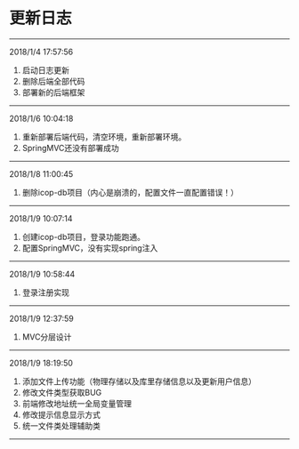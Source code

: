 # 更新日志

---
2018/1/4 17:57:56 

1. 启动日志更新
2. 删除后端全部代码
3. 部署新的后端框架

---
2018/1/6 10:04:18 

1. 重新部署后端代码，清空环境，重新部署环境。
2. SpringMVC还没有部署成功

---
2018/1/8 11:00:45 

1. 删除icop-db项目（内心是崩溃的，配置文件一直配置错误！）

---
2018/1/9 10:07:14 

1. 创建icop-db项目，登录功能跑通。
2. 配置SpringMVC，没有实现spring注入

---
2018/1/9 10:58:44 

1. 登录注册实现

---
2018/1/9 12:37:59 

1. MVC分层设计

---
2018/1/9 18:19:50 

1. 添加文件上传功能（物理存储以及库里存储信息以及更新用户信息）
2. 修改文件类型获取BUG
3. 前端修改地址统一全局变量管理
4. 修改提示信息显示方式
5. 统一文件类处理辅助类

---